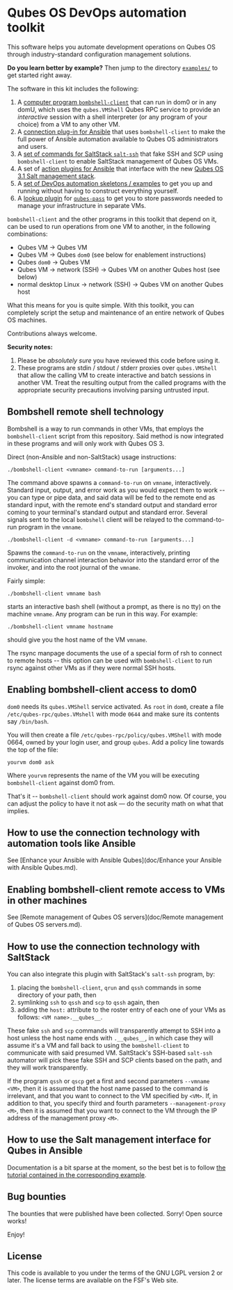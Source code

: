 Qubes OS DevOps automation toolkit
==================================

This software helps you automate development operations on Qubes OS through
industry-standard configuration management solutions.

**Do you learn better by example?**  Then jump to the directory
[`examples/`](examples/) to  get started right away.

The software in this kit includes the following:

1. A [computer program `bombshell-client`](./bin/bombshell-client) that can run in dom0 or
   in any domU, which uses the `qubes.VMShell` Qubes RPC service
   to provide an *interactive* session with a shell interpreter
   (or any program of your choice) from a VM to any other VM.
2. A [connection plug-in for Ansible](./ansible/connection_plugins/qubes.py)
   that uses `bombshell-client` to make the full power of Ansible automation
   available to Qubes OS administrators and users.
3. A [set of commands for SaltStack `salt-ssh`](./bin/) that fake SSH
   and SCP using `bombshell-client` to enable SaltStack management
   of Qubes OS VMs.
4. A set of [action plugins for Ansible](./ansible/action_plugins/) that
   interface with the new
   [Qubes OS 3.1 Salt management stack](https://www.qubes-os.org/news/2015/12/14/mgmt-stack/).
5. A [set of DevOps automation skeletons / examples](./examples/) to get you up and
   running without having to construct everything yourself.
6. A [lookup plugin](./lookup_plugins) for
   [`qubes-pass`](https://github.com/Rudd-O/qubes-pass) to get you to
   store passwords needed to manage your infrastructure in separate VMs.

`bombshell-client` and the other programs in this toolkit that
depend on it, can be used to run operations from one VM to another,
in the following combinations:

* Qubes VM -> Qubes VM
* Qubes VM -> Qubes `dom0` (see below for enablement instructions)
* Qubes `dom0` -> Qubes VM
* Qubes VM -> network (SSH) -> Qubes VM on another Qubes host (see below)
* normal desktop Linux -> network (SSH) -> Qubes VM on another Qubes host

What this means for you is quite simple.  With this toolkit, you can completely
script the setup and maintenance of an entire network of Qubes OS machines.

Contributions always welcome.

**Security notes:**

1. Please be *absolutely sure* you have reviewed this code before using it.
2. These programs are stdin / stdout / stderr proxies over `qubes.VMShell`
   that allow the calling VM to create interactive and batch sessions in
   another VM.  Treat the resulting output from the called programs with
   the appropriate security precautions involving parsing untrusted input.

Bombshell remote shell technology
---------------------------------

Bombshell is a way to run commands in other VMs, that employs the `bombshell-client` script from this repository.  Said method is now integrated in these programs and will only work with Qubes OS 3.

Direct (non-Ansible and non-SaltStack) usage instructions:

    ./bombshell-client <vmname> command-to-run [arguments...]

The command above spawns a `command-to-run` on `vmname`, interactively.  Standard input, output, and error work as you would expect them to work -- you can type or pipe data, and said data will be fed to the remote end as standard input, with the remote end's standard output and standard error coming to your terminal's standard output and standard error.  Several signals sent to the local `bombshell` client will be relayed to the command-to-run program in the `vmname`.

    ./bombshell-client -d <vmname> command-to-run [arguments...]

Spawns the `command-to-run` on the `vmname`, interactively, printing communication channel interaction behavior into the standard error of the invoker, and into the root journal of the `vmname`.

Fairly simple:

    ./bombshell-client vmname bash

starts an interactive bash shell (without a prompt, as there is no tty)
on the machine `vmname`.  Any program can be run in this way.  For
example:

    ./bombshell-client vmname hostname

should give you the host name of the VM `vmname`.

The rsync manpage documents the use of a special form of rsh to connect
to remote hosts -- this option can be used with `bombshell-client`
to run rsync against other VMs as if they were normal SSH hosts.

Enabling bombshell-client access to dom0
----------------------------------------

`dom0` needs its `qubes.VMShell` service activated.  As `root` in `dom0`,
create a file `/etc/qubes-rpc/qubes.VMshell` with mode `0644` and make
sure its contents say `/bin/bash`.

You will then create a file `/etc/qubes-rpc/policy/qubes.VMShell` with
mode 0664, owned by your login user, and group `qubes`.  Add a policy
line towards the top of the file:

```
yourvm dom0 ask
```

Where `yourvm` represents the name of the VM you will be executing
`bombshell-client` against dom0 from.

That's it -- `bombshell-client` should work against dom0 now.  Of course,
you can adjust the policy to have it not ask — do the security math
on what that implies.

How to use the connection technology with automation tools like Ansible
-----------------------------------------------------------------------

See [Enhance your Ansible with Ansible Qubes](doc/Enhance your Ansible with Ansible Qubes.md).

Enabling bombshell-client remote access to VMs in other machines
----------------------------------------------------------------

See [Remote management of Qubes OS servers](doc/Remote management of Qubes OS servers.md).

How to use the connection technology with SaltStack
---------------------------------------------------

You can also integrate this plugin with SaltStack's `salt-ssh` program, by:

1. placing the `bombshell-client`, `qrun` and `qssh` commands
   in some directory of your path, then
2. symlinking `ssh` to `qssh` and `scp` to `qssh` again, then
3. adding the `host:` attribute to the roster entry of each one of your
   VMs as follows: `<VM name>.__qubes__`.

These fake `ssh` and `scp` commands will transparently attempt to SSH
into a host unless the host name ends with `.__qubes__`, in which case
they will assume it's a VM and fall back to using the `bombshell-client`
to communicate with said presumed VM.  SaltStack's SSH-based `salt-ssh`
automator will pick these fake SSH and SCP clients based on the path,
and they will work transparently.

If the program `qssh` or `qscp` get a first and second parameters
`--vmname <VM>`, then it is assumed that the host name passed to
the command is irrelevant, and that you want to connect to the VM
specified by `<VM>`.  If, in addition to that, you specify third
and fourth parameters `--management-proxy <M>`, then it is assumed
that you want to connect to the VM through the IP address of the
management proxy `<M>`.

How to use the Salt management interface for Qubes in Ansible
-------------------------------------------------------------

Documentation is a bit sparse at the moment, so the best bet is
to follow [the tutorial contained in the corresponding example](./examples/qubesformation/).

Bug bounties
------------

The bounties that were published have been collected.  Sorry!   Open source works!

Enjoy!

License
-------

This code is available to you under the terms of the GNU LGPL version 2
or later.  The license terms are available on the FSF's Web site.
